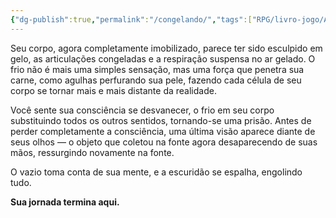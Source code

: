 ```yaml
---
{"dg-publish":true,"permalink":"/congelando/","tags":["RPG/livro-jogo/Aasthar/story-points"],"created":"2024-12-26T11:56:55.724-05:00","updated":"2025-01-08T16:14:25.668-05:00"}
---
```



Seu corpo, agora completamente imobilizado, parece ter sido esculpido em gelo, as articulações congeladas e a respiração suspensa no ar gelado. O frio não é mais uma simples sensação, mas uma força que penetra sua carne, como agulhas perfurando sua pele, fazendo cada célula de seu corpo se tornar mais e mais distante da realidade.

Você sente sua consciência se desvanecer, o frio em seu corpo substituindo todos os outros sentidos, tornando-se uma prisão. Antes de perder completamente a consciência, uma última visão aparece diante de seus olhos — o objeto que coletou na fonte agora desaparecendo de suas mãos, ressurgindo novamente na fonte.

O vazio toma conta de sua mente, e a escuridão se espalha, engolindo tudo.

**Sua jornada termina aqui.**
